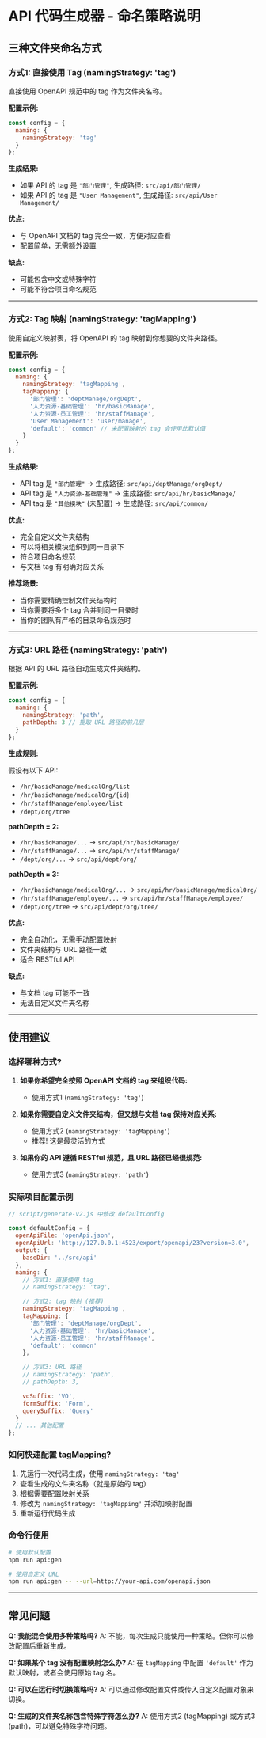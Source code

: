# API 代码生成器 - 命名策略说明

## 三种文件夹命名方式

### 方式1: 直接使用 Tag (namingStrategy: 'tag')

直接使用 OpenAPI 规范中的 tag 作为文件夹名称。

**配置示例:**

```javascript
const config = {
  naming: {
    namingStrategy: 'tag'
  }
};
```

**生成结果:**

- 如果 API 的 tag 是 `"部门管理"`, 生成路径: `src/api/部门管理/`
- 如果 API 的 tag 是 `"User Management"`, 生成路径: `src/api/User Management/`

**优点:**

- 与 OpenAPI 文档的 tag 完全一致，方便对应查看
- 配置简单，无需额外设置

**缺点:**

- 可能包含中文或特殊字符
- 可能不符合项目命名规范

---

### 方式2: Tag 映射 (namingStrategy: 'tagMapping')

使用自定义映射表，将 OpenAPI 的 tag 映射到你想要的文件夹路径。

**配置示例:**

```javascript
const config = {
  naming: {
    namingStrategy: 'tagMapping',
    tagMapping: {
      '部门管理': 'deptManage/orgDept',
      '人力资源-基础管理': 'hr/basicManage',
      '人力资源-员工管理': 'hr/staffManage',
      'User Management': 'user/manage',
      'default': 'common' // 未配置映射的 tag 会使用此默认值
    }
  }
};
```

**生成结果:**

- API tag 是 `"部门管理"` → 生成路径: `src/api/deptManage/orgDept/`
- API tag 是 `"人力资源-基础管理"` → 生成路径: `src/api/hr/basicManage/`
- API tag 是 `"其他模块"` (未配置) → 生成路径: `src/api/common/`

**优点:**

- 完全自定义文件夹结构
- 可以将相关模块组织到同一目录下
- 符合项目命名规范
- 与文档 tag 有明确对应关系

**推荐场景:**

- 当你需要精确控制文件夹结构时
- 当你需要将多个 tag 合并到同一目录时
- 当你的团队有严格的目录命名规范时

---

### 方式3: URL 路径 (namingStrategy: 'path')

根据 API 的 URL 路径自动生成文件夹结构。

**配置示例:**

```javascript
const config = {
  naming: {
    namingStrategy: 'path',
    pathDepth: 3 // 提取 URL 路径的前几层
  }
};
```

**生成规则:**

假设有以下 API:

- `/hr/basicManage/medicalOrg/list`
- `/hr/basicManage/medicalOrg/{id}`
- `/hr/staffManage/employee/list`
- `/dept/org/tree`

**pathDepth = 2:**

- `/hr/basicManage/...` → `src/api/hr/basicManage/`
- `/hr/staffManage/...` → `src/api/hr/staffManage/`
- `/dept/org/...` → `src/api/dept/org/`

**pathDepth = 3:**

- `/hr/basicManage/medicalOrg/...` → `src/api/hr/basicManage/medicalOrg/`
- `/hr/staffManage/employee/...` → `src/api/hr/staffManage/employee/`
- `/dept/org/tree` → `src/api/dept/org/tree/`

**优点:**

- 完全自动化，无需手动配置映射
- 文件夹结构与 URL 路径一致
- 适合 RESTful API

**缺点:**

- 与文档 tag 可能不一致
- 无法自定义文件夹名称

---

## 使用建议

### 选择哪种方式?

1. **如果你希望完全按照 OpenAPI 文档的 tag 来组织代码:**

   - 使用方式1 (`namingStrategy: 'tag'`)

2. **如果你需要自定义文件夹结构，但又想与文档 tag 保持对应关系:**

   - 使用方式2 (`namingStrategy: 'tagMapping'`)
   - 推荐! 这是最灵活的方式

3. **如果你的 API 遵循 RESTful 规范，且 URL 路径已经很规范:**
   - 使用方式3 (`namingStrategy: 'path'`)

### 实际项目配置示例

```javascript
// script/generate-v2.js 中修改 defaultConfig

const defaultConfig = {
  openApiFile: 'openApi.json',
  openApiUrl: 'http://127.0.0.1:4523/export/openapi/23?version=3.0',
  output: {
    baseDir: '../src/api'
  },
  naming: {
    // 方式1: 直接使用 tag
    // namingStrategy: 'tag',

    // 方式2: tag 映射 (推荐)
    namingStrategy: 'tagMapping',
    tagMapping: {
      '部门管理': 'deptManage/orgDept',
      '人力资源-基础管理': 'hr/basicManage',
      '人力资源-员工管理': 'hr/staffManage',
      'default': 'common'
    },

    // 方式3: URL 路径
    // namingStrategy: 'path',
    // pathDepth: 3,

    voSuffix: 'VO',
    formSuffix: 'Form',
    querySuffix: 'Query'
  }
  // ... 其他配置
};
```

### 如何快速配置 tagMapping?

1. 先运行一次代码生成，使用 `namingStrategy: 'tag'`
2. 查看生成的文件夹名称（就是原始的 tag）
3. 根据需要配置映射关系
4. 修改为 `namingStrategy: 'tagMapping'` 并添加映射配置
5. 重新运行代码生成

### 命令行使用

```bash
# 使用默认配置
npm run api:gen

# 使用自定义 URL
npm run api:gen -- --url=http://your-api.com/openapi.json
```

---

## 常见问题

**Q: 我能混合使用多种策略吗?**
A: 不能，每次生成只能使用一种策略。但你可以修改配置后重新生成。

**Q: 如果某个 tag 没有配置映射怎么办?**
A: 在 `tagMapping` 中配置 `'default'` 作为默认映射，或者会使用原始 tag 名。

**Q: 可以在运行时切换策略吗?**
A: 可以通过修改配置文件或传入自定义配置对象来切换。

**Q: 生成的文件夹名称包含特殊字符怎么办?**
A: 使用方式2 (tagMapping) 或方式3 (path)，可以避免特殊字符问题。
